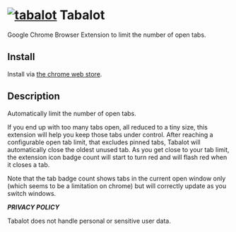 # [![tabalot](https://raw.githubusercontent.com/diffsky/tabalot/master/icon-64.png)](https://github.com/diffsky/tabalot) Tabalot

Google Chrome Browser Extension to limit the number of open tabs.

## Install

Install via [the chrome web store](https://chrome.google.com/webstore/detail/tabalot/oakcapkgmnkhiglcimjcbobnloldlcgf?hl=en&gl=US).

## Description

Automatically limit the number of open tabs.

If you end up with too many tabs open, all reduced to a tiny size, this extension will help you keep those tabs under control. After reaching a configurable open tab limit, that excludes pinned tabs, Tabalot will automatically close the oldest unused tab. As you get close to your tab limit, the extension icon badge count will start to turn red and will flash red when it closes a tab.

Note that the tab badge count shows tabs in the current open window only (which seems to be a limitation on chrome) but will correctly update as you switch windows.

***PRIVACY POLICY***

Tabalot does not handle personal or sensitive user data.
